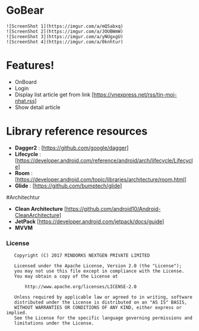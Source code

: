 # GoBear
   
    ![ScreenShot 1](https://imgur.com/a/mQSabxq)
    ![ScreenShot 2](https://imgur.com/a/JOUBWmW)
    ![ScreenShot 3](https://imgur.com/a/yNUgxgU)
    ![ScreenShot 4](https://imgur.com/a/0knhtur)

# Features!

  - OnBoard
  - Login
  - Display list article get from link [https://vnexpress.net/rss/tin-moi-nhat.rss]
  - Show detail article
  
# Library reference resources

  - **Dagger2** : [https://github.com/google/dagger]
  - **Lifecycle** : [https://developer.android.com/reference/android/arch/lifecycle/Lifecycle]
  - **Room** : [https://developer.android.com/topic/libraries/architecture/room.html]
  - **Glide** : [https://github.com/bumptech/glide]
  
#Architechtur 

  - **Clean Architecture** [https://github.com/android10/Android-CleanArchitecture]
  - **JetPack** [https://developer.android.com/jetpack/docs/guide]
  - **MVVM**

### License
```
   Copyright (C) 2017 MINDORKS NEXTGEN PRIVATE LIMITED

   Licensed under the Apache License, Version 2.0 (the "License");
   you may not use this file except in compliance with the License.
   You may obtain a copy of the License at

       http://www.apache.org/licenses/LICENSE-2.0

   Unless required by applicable law or agreed to in writing, software
   distributed under the License is distributed on an "AS IS" BASIS,
   WITHOUT WARRANTIES OR CONDITIONS OF ANY KIND, either express or implied.
   See the License for the specific language governing permissions and
   limitations under the License.
```
